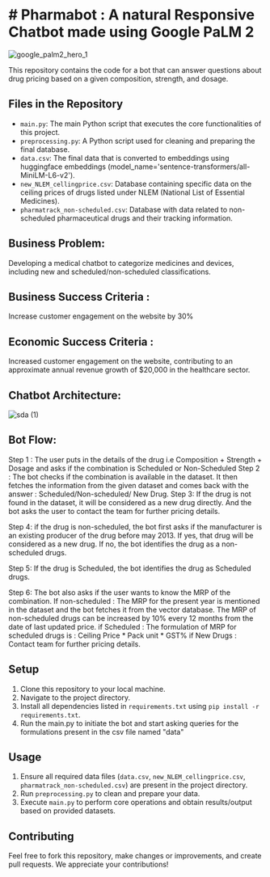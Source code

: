 # # Pharmabot : A natural Responsive Chatbot made using Google PaLM 2

![google_palm2_hero_1](https://github.com/code-red-Marshall/Pharmabot--LLM-chatbot/assets/82904501/6f377da5-54ec-444e-982d-3136664b49c9)


This repository contains the code for a bot that can answer questions about drug pricing based on a given composition, strength, and dosage.


## Files in the Repository

- `main.py`: The main Python script that executes the core functionalities of this project.
- `preprocessing.py`: A Python script used for cleaning and preparing the final database.
- `data.csv`: The final data that is converted to embeddings using huggingface embeddings (model_name='sentence-transformers/all-MiniLM-L6-v2').
- `new_NLEM_cellingprice.csv`: Database containing specific data on the ceiling prices of drugs listed under NLEM (National List of Essential Medicines).
- `pharmatrack_non-scheduled.csv`: Database with data related to non-scheduled pharmaceutical drugs and their tracking information.

## Business Problem: 
Developing a medical chatbot to categorize medicines and devices, including new and scheduled/non-scheduled classifications.
## Business Success Criteria :
Increase customer engagement on the website by 30%
## Economic Success Criteria :
Increased customer engagement on the website, contributing to an approximate annual revenue growth of $20,000 in the healthcare sector.


## Chatbot Architecture: 

![sda (1)](https://github.com/code-red-Marshall/Pharmabot--LLM-chatbot/assets/82904501/cd47adc9-68cb-4ee3-9159-8aa12a2aba2f)

## Bot Flow:

Step 1 : The user puts in the details of the drug i.e Composition + Strength + Dosage and asks if the combination is Scheduled or Non-Scheduled
Step 2 : The bot checks if the combination is available in the dataset. 
It then fetches the information from the given dataset and comes back with the answer : Scheduled/Non-scheduled/ New Drug.
Step 3: If the drug is not found in the dataset, it will be considered as a new drug directly. And the bot asks the user to contact the team for further pricing details.

Step 4:  if the drug is non-scheduled, the bot first asks if the manufacturer is an existing producer of the drug before may 2013. If yes, that drug will be considered as a new drug. If no, the bot identifies the drug as a non-scheduled drugs. 

Step 5: If the drug is Scheduled, the bot identifies the drug as Scheduled drugs. 

Step 6: The bot also asks if the user wants to know the MRP of the combination.
If non-scheduled : The MRP for the present year is mentioned in the dataset and the bot fetches it from the vector database. The MRP of non-scheduled drugs can be increased by 10% every 12 months from the date of last updated price.
if Scheduled : The formulation of MRP for scheduled drugs is : Ceiling Price * Pack unit * GST%
if New Drugs :  Contact team for further pricing details.


## Setup

1. Clone this repository to your local machine.
2. Navigate to the project directory.
3. Install all dependencies listed in `requirements.txt` using `pip install -r requirements.txt`.
4. Run the main.py to initiate the bot and start asking queries for the formulations present in the csv file named "data"

## Usage

1. Ensure all required data files (`data.csv`, `new_NLEM_cellingprice.csv`, `pharmatrack_non-scheduled.csv`) are present in the project directory.
2. Run `preprocessing.py` to clean and prepare your data.
3. Execute `main.py` to perform core operations and obtain results/output based on provided datasets.

## Contributing

Feel free to fork this repository, make changes or improvements, and create pull requests. We appreciate your contributions!
